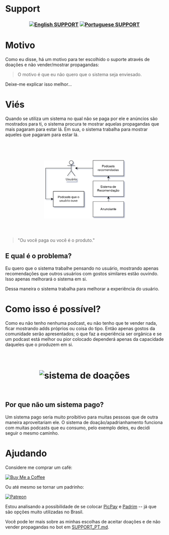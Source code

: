 # Support

<h3 align="center">

[![English SUPPORT](https://img.shields.io/badge/Language-EN-blue.svg?longCache=true&style=for-the-badge)](https://github.com/Fazendaaa/podsearch_bot/blob/master/docs/support/SUPPORT.md)
[![Portuguese SUPPORT](https://img.shields.io/badge/Linguagem-PT-green.svg?longCache=true&style=for-the-badge)](https://github.com/Fazendaaa/podsearch_bot/blob/master/docs/support/SUPPORT_PT.md)

</h3>

# Motivo
Como eu disse, há um motivo para ter escolhido o suporte através de doações e não vender/mostrar propagandas:
> O motivo é que eu não quero que o sistema seja enviesado.

Deixe-me explicar isso melhor...
# Viés
Quando se utiliza um sistema no qual não se paga por ele e anúncios são mostrados para ti, o sistema procura te mostrar aquelas propagandas que mais pagaram para estar lá. Em sua, o sistema trabalha para mostrar aqueles que pagaram para estar lá.

<h1 align="center">
    <br>
    <img width="260" src="https://raw.githubusercontent.com/Fazendaaa/podsearch_bot/master/img/docs/support/PT/ads.png" alt="sistema de anunciantes"/>
	<br>
	<br>
</h1>

> "Ou você paga ou você é o produto."

## E qual é o problema?
Eu quero que o sistema trabalhe pensando no usuário, mostrando apenas recomendações que outros usuários com gostos similares estão ouvindo. Isso apenas melhorará o sistema em si.

Dessa maneira o sistema trabalha para melhorar a experiência do usuário.

# Como isso é possível?
Como eu não tenho nenhuma podcast, eu não tenho que te vender nada, ficar mostrando adds próprios ou coisa do tipo. Então apenas gostos da comunidade serão apresentados; o que faz a experiência ser orgânica e se um podcast está melhor ou pior colocado dependerá apenas da capacidade daqueles que o produzem em si.

<h1 align="center">
    <br>
    <img width="260" src="https://raw.githubusercontent.com/Fazendaaa/podsearch_bot/master/docs/support/PT/donation.png" alt="sistema de doações"/>
	<br>
	<br>
</h1>

## Por que não um sistema pago?
Um sistema pago seria muito proibitivo para muitas pessoas que de outra maneira aproveitariam ele. O sistema de doação/apadrianhamento funciona com muitas podcasts que eu consumo, pelo exemplo deles, eu decidi seguir o mesmo caminho.

# Ajudando
Considere me comprar um café:

[![Buy Me a Coffee](https://www.buymeacoffee.com/assets/img/custom_images/orange_img.png)](https://www.buymeacoffee.com/Fazenda)

Ou até mesmo se tornar um padrinho:

[![Patreon](https://c5.patreon.com/external/logo/become_a_patron_button.png)](https://www.patreon.com/Fazenda/overview)

Estou analisando a possibilidade de se colocar [PicPay](https://www.picpay.com/site/) e [Padrim](https://www.padrim.com.br/) -- já que são opções muito utilizadas no Brasil.

Você pode ler mais sobre as minhas escolhas de aceitar doações e de não vender propagandas no bot em [SUPPORT_PT.md](https://github.com/Fazendaaa/podsearch_bot/blob/master/docs/support/SUPPORT_PT.md).
